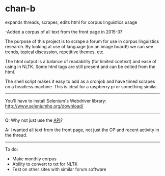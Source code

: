 # chan-b
expands threads, scrapes, edits html for corpus linguistics usage

-Added a corpus of all text from the front page in 2015-07 

The purpose of this project is to scrape a forum for use in corpus linguistics research.
By looking at use of language (on an image board!) we can see trends, topical discussion, repetitive themes, etc.

The html output is a balance of readability (for limited context) and ease of using in NLTK.  Some html tags are still present and can be edited from the html.

The shell script makes it easy to add as a cronjob and have timed scrapes on a headless machine.  This is ideal for a raspberry pi or something similar.

---

You'll have to install Selenium's Webdriver library:  http://www.seleniumhq.org/download/

---

Q:  Why not just use the [API](https://github.com/4chan/4chan-API)?

A:  I wanted all text from the front page, not just the OP and recent activity in the thread.

---

To do:

* Make monthly corpus
* Ability to convert to txt for NLTK
* Test on other sites with similar forum software


